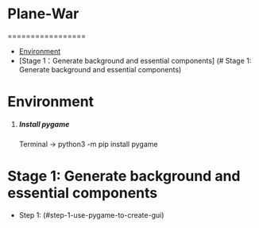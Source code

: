 # Plane-War
=================

   * [Environment](#environment)<br>
   * [Stage 1：Generate background and essential components] (# Stage 1: Generate background and essential components)<br>

# Environment

1. ##### Install pygame
    Terminal -> python3 -m pip install pygame

# Stage 1: Generate background and essential components

* Step 1: (#step-1-use-pygame-to-create-gui)<br>
